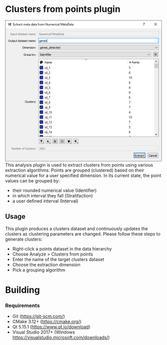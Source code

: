 # Clusters from points plugin
![Screenshot of the clusters from points plugin user interface](res/images/screenshot.png)
This analysis plugin is used to extract clusters from points using various extraction algorithms. Points are grouped (clustered) based on their numerical value for a user specified dimension. In its current state, the point values can be grouped by:
  - their rounded numerical value (Identifier)
  - in which interval they fall (Stratifaction)
  - a user defined interval (Interval)

## Usage
This plugin produces a clusters dataset and continuously updates the clusters as clustering parameters are changed. Please follow these steps to generate clusters:
- Right-click a points dataset in the data hierarchy
- Choose Analyze > Clusters from points
- Enter the name of the target clusters dataset
- Choose the extraction dimension
- Pick a grouping algorithm

# Building
### Requirements
* Git (https://git-scm.com/)
* CMake 3.12+ (https://cmake.org/)
* Qt 5.15.1 (https://www.qt.io/download)
* Visual Studio 2017+ (Windows https://visualstudio.microsoft.com/downloads/)
